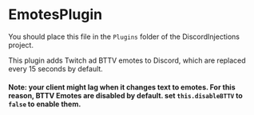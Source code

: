 # EmotesPlugin

You should place this file in the `Plugins` folder of the DiscordInjections project.

This plugin adds Twitch ad BTTV emotes to Discord, which are replaced every 15 seconds by default.

#### Note: your client might lag when it changes text to emotes. For this reason, BTTV Emotes are disabled by default. set `this.disableBTTV` to `false` to enable them.
